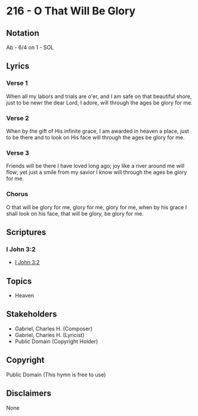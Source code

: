 # 216 - O That Will Be Glory

## Notation

Ab - 6/4 on 1 - SOL

## Lyrics

### Verse 1

When all my labors and trials are o'er, and I am safe on that beautiful shore, just to be newr the dear Lord, I adore, will through the ages be glory for me.

### Verse 2

When by the gift of His infinite grace, I am awarded in heaven a place, just to be there and to look on His face will through the ages be glory for me.

### Verse 3

Friends will be there I have loved long ago; joy like a river around me will flow; yet just a smile from my savior I know will through the ages be glory for me.

### Chorus

O that will be glory for me, glory for me, glory for me, when by his grace I shall look on his face, that will be glory, be glory for me.


## Scriptures

### I John 3:2

- [I John 3:2](https://www.biblegateway.com/passage/?search=I%20John%203%3A2)


## Topics

- Heaven

## Stakeholders

- Gabriel, Charles H. (Composer)
- Gabriel, Charles H. (Lyricist)
- Public Domain (Copyright Holder)

## Copyright

Public Domain
(This hymn is free to use)

## Disclaimers

None

